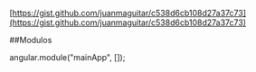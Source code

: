 [https://gist.github.com/juanmaguitar/c538d6cb108d27a37c73](https://gist.github.com/juanmaguitar/c538d6cb108d27a37c73)

##Modulos

angular.module("mainApp", []);
